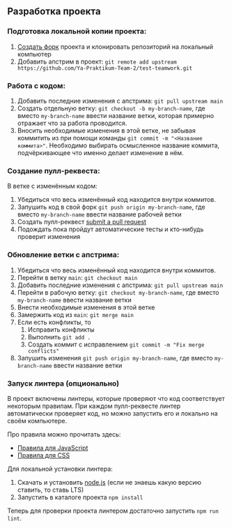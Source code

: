 ## Разработка проекта

[fork]: https://github.com/Ya-Praktikum-Team-2/test-teamwork/fork
[pr]: https://github.com/Ya-Praktikum-Team-2/test-teamwork/compare
[node]: https://nodejs.org/ru/
[js-style]: https://github.com/airbnb/javascript
[css-style]: https://github.com/stylelint/stylelint-config-standard


### Подготовка локальной копии проекта:

1. [Создать форк][fork] проекта и клонировать репозиторий на локальный компьютер
1. Добавить апстрим в проект: `git remote add upstream https://github.com/Ya-Praktikum-Team-2/test-teamwork.git`

### Работа с кодом:

1. Добавить последние изменения с апстрима: `git pull upstream main`
1. Создать отдельную ветку: `git checkout -b my-branch-name`, где вместо `my-branch-name` ввести название ветки, которая примерно отражает что за работа проводится.
1. Вносить необходимые изменения в этой ветке, не забывая коммитить из при помощи команды `git commit -m "<Название коммита>"`. Необходимо выбирать осмысленное название коммита, подчёркивающее что именно делает изменение в нём.

### Создание пулл-реквеста:
В ветке с изменённым кодом:

1. Убедиться что весь изменённый код находится внутри коммитов.
1. Запушить код в свой форк `git push origin my-branch-name`, где вместо `my-branch-name` ввести название рабочей ветки
1. Создать пулл-реквест [submit a pull request][pr]
1. Подождать пока пройдут автоматические тесты и кто-нибудь проверит изменения

### Обновление ветки с апстрима:

1. Убедиться что весь изменённый код находится внутри коммитов.
1. Перейти в ветку `main`: `git checkout main`
1. Добавить последние изменения с апстрима: `git pull upstream main`
1. Перейти в рабочую ветку: `git checkout my-branch-name`, где вместо `my-branch-name` ввести название ветки
1. Внести необходимые изменения в этой ветке
1. Замержить код из `main`: `git merge main`
1. Если есть конфликты, то
    1. Исправить конфликты
    1. Выполнить `git add .`
    1. Создать коммит с исправлением `git commit -m "Fix merge conflicts"`
1. Запушить изменения `git push origin my-branch-name`, где вместо `my-branch-name` ввести название ветки

### Запуск линтера (опционально)

В проект включены линтеры, которые проверяют что код соответствует некоторым правилам. При каждом пулл-реквесте линтер автоматически проверяет код, но можно запустить его и локально на своём компьютере.

Про правила можно прочитать здесь:

* [Правила для JavaScript][js-style]
* [Правила для CSS][css-style]


Для локальной установки линтера:

1. Скачать и установить [node.js][node] (если не знаешь какую версию ставить, то ставь LTS)
1. Запустить в каталоге проекта `npm install`

Теперь для проверки проекта линтером достаточно запустить `npm run lint`.
